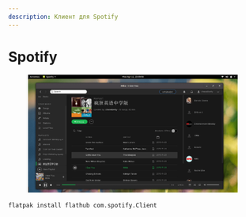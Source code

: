 ```yaml
---
description: Клиент для Spotify
---
```


# Spotify

<figure><img src="../../.gitbook/assets/Screenshot-from-2016-04-11-15-09-50.webp" alt="spotify fedora flatpak"><figcaption></figcaption></figure>

```bash
flatpak install flathub com.spotify.Client
```
